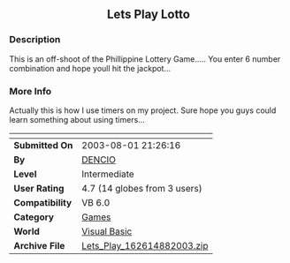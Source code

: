 ﻿<div align="center">

## Lets Play Lotto


</div>

### Description

This is an off-shoot of the Phillippine Lottery Game..... You enter 6 number combination and hope youll hit the jackpot...
 
### More Info
 
Actually this is how I use timers on my project. Sure hope you guys could learn something about using timers...


<span>             |<span>
---                |---
**Submitted On**   |2003-08-01 21:26:16
**By**             |[DENCIO](https://github.com/Planet-Source-Code/PSCIndex/blob/master/ByAuthor/dencio.md)
**Level**          |Intermediate
**User Rating**    |4.7 (14 globes from 3 users)
**Compatibility**  |VB 6\.0
**Category**       |[Games](https://github.com/Planet-Source-Code/PSCIndex/blob/master/ByCategory/games__1-38.md)
**World**          |[Visual Basic](https://github.com/Planet-Source-Code/PSCIndex/blob/master/ByWorld/visual-basic.md)
**Archive File**   |[Lets\_Play\_162614882003\.zip](https://github.com/Planet-Source-Code/dencio-lets-play-lotto__1-47515/archive/master.zip)








